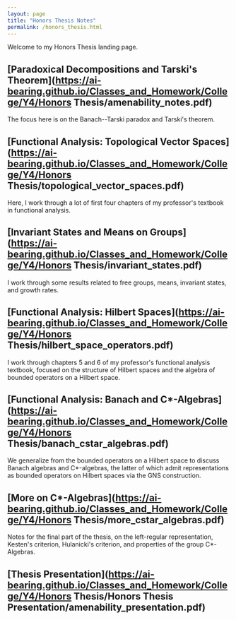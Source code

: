 ```yaml
---
layout: page
title: "Honors Thesis Notes"
permalink: /honors_thesis.html
---
```

Welcome to my Honors Thesis landing page.
## [Paradoxical Decompositions and Tarski's Theorem](https://ai-bearing.github.io/Classes_and_Homework/College/Y4/Honors Thesis/amenability_notes.pdf)
The focus here is on the Banach--Tarski paradox and Tarski's theorem.
## [Functional Analysis: Topological Vector Spaces](https://ai-bearing.github.io/Classes_and_Homework/College/Y4/Honors Thesis/topological_vector_spaces.pdf)
Here, I work through a lot of first four chapters of my professor's textbook in functional analysis.
## [Invariant States and Means on Groups](https://ai-bearing.github.io/Classes_and_Homework/College/Y4/Honors Thesis/invariant_states.pdf)
I work through some results related to free groups, means, invariant states, and growth rates.
## [Functional Analysis: Hilbert Spaces](https://ai-bearing.github.io/Classes_and_Homework/College/Y4/Honors Thesis/hilbert_space_operators.pdf)
I work through chapters 5 and 6 of my professor's functional analysis textbook, focused on the structure of Hilbert spaces and the algebra of bounded operators on a Hilbert space.
## [Functional Analysis: Banach and C*-Algebras](https://ai-bearing.github.io/Classes_and_Homework/College/Y4/Honors Thesis/banach_cstar_algebras.pdf)
We generalize from the bounded operators on a Hilbert space to discuss Banach algebras and C*-algebras, the latter of which admit representations as bounded operators on Hilbert spaces via the GNS construction.
## [More on C*-Algebras](https://ai-bearing.github.io/Classes_and_Homework/College/Y4/Honors Thesis/more_cstar_algebras.pdf)
Notes for the final part of the thesis, on the left-regular representation, Kesten's criterion, Hulanicki's criterion, and properties of the group C*-Algebras.

## [Thesis Presentation](https://ai-bearing.github.io/Classes_and_Homework/College/Y4/Honors Thesis/Honors Thesis Presentation/amenability_presentation.pdf)
